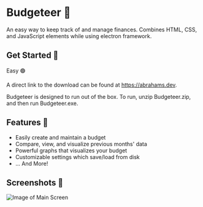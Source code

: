 # Budgeteer 💸

An easy way to keep track of and manage finances.
Combines HTML, CSS, and JavaScript elements while using electron framework.

## Get Started 🔰
Easy 🟢

A direct link to the download can be found at https://abrahams.dev.

Budgeteer is designed to run out of the box. To run, unzip Budgeteer.zip, and then run Budgeteer.exe.

## Features 📃
* Easily create and maintain a budget
* Compare, view, and visualize previous months' data
* Powerful graphs that visualizes your budget
* Customizable settings which save/load from disk
* ... And More!

## Screenshots 📸
![Image of Main Screen](https://abrahams.dev/images/gallery/budgteermain.png)
